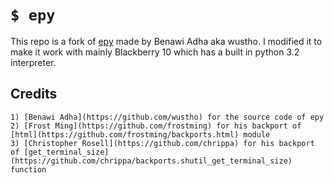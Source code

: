 # `$ epy`

This repo is a fork of [epy](https://github.com/wustho/epy) made by Benawi Adha aka wustho.
I modified it to make it work with mainly Blackberry 10 which has a built in python 3.2 interpreter.

## Credits
	1) [Benawi Adha](https://github.com/wustho) for the source code of epy
	2) [Frost Ming](https://github.com/frostming) for his backport of [html](https://github.com/frostming/backports.html) module
	3) [Christopher Rosell](https://github.com/chrippa) for his backport of [get_terminal_size](https://github.com/chrippa/backports.shutil_get_terminal_size) function
